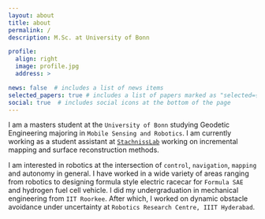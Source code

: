 ```yaml
---
layout: about
title: about
permalink: /
description: M.Sc. at University of Bonn

profile:
  align: right
  image: profile.jpg
  address: >

news: false  # includes a list of news items
selected_papers: true # includes a list of papers marked as "selected={true}"
social: true  # includes social icons at the bottom of the page
---
```

I am a masters student at the `University of Bonn` studying Geodetic Engineering majoring in `Mobile Sensing and Robotics`. I am currently working as a student assistant at [`StachnissLab`](https://www.ipb.uni-bonn.de/) working on incremental mapping and surface reconstruction methods.

I am interested in robotics at the intersection of `control`, `navigation`, `mapping` and autonomy in general. I have worked in a wide variety of areas ranging from robotics to designing formula style electric racecar for `Formula SAE` and hydrogen fuel cell vehicle. I did my undergraduation in mechanical engineering from `IIT Roorkee`. After which, I worked on dynamic obstacle avoidance under uncertainty at `Robotics Research Centre, IIIT Hyderabad`.